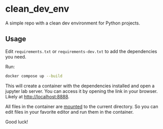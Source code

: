 # clean_dev_env

A simple repo with a clean dev environment for Python projects.

## Usage

Edit `requirements.txt` or `requirements-dev.txt` to add the dependencies you need.

Run:

```bash
docker compose up --build
```

This will create a container with the dependencies installed and open a jupyter lab server. You can access it by opening the link in your browser. Likely at [http://localhost:8888](http://localhost:8888).

All files in the container are [mounted](docker-compose.yml) to the current directory. So you can edit files in your favorite editor and run them in the container.

Good luck!
